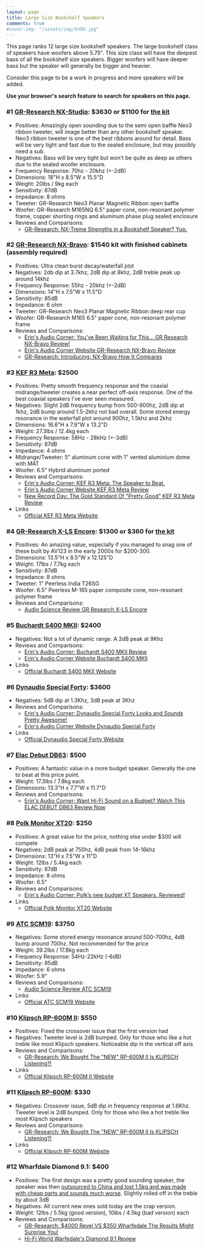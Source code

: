 ```yaml
---
layout: page
title: Large Size Bookshelf Speakers
comments: true
#cover-img: "/assets/img/kh80.jpg"
---
```


This page ranks 12 large size bookshelf speakers. The large bookshelf class of speakers have woofers above 5.75". This size class will have the deepest bass of all the bookshelf size speakers. Bigger woofers will have deeper bass but the speaker will generally be bigger and heavier.

Consider this page to be a work in progress and more speakers will be added.

**Use your browser's search feature to search for speakers on this page.**

### #1 [GR-Research NX-Studio](https://gr-research.com/product/nx-studio-pair/): $3630 or $1100 for [the kit](https://gr-research.com/product/nx-studio/)
- Positives: Amazingly open sounding due to the semi open baffle Neo3 ribbon tweeter, will image better than any other bookshelf speaker. Neo3 ribbon tweeter is one of the best ribbons around for detail. Bass will be very tight and fast due to the sealed enclosure, but may possibly need a sub.
- Negatives: Bass will be very tight but won't be quite as deep as others due to the sealed woofer enclosure.
- Frequency Response: 70hz - 20khz (+-2dB)
- Dimensions: 18"H x 8.5"W x 15.5"D
- Weight: 20lbs / 9kg each
- Sensitivity: 87dB
- Impedance: 8 ohms
- Tweeter: GR-Research Neo3 Planar Magnetic Ribbon open baffle
- Woofer: GR-Research M165NQ 6.5" paper cone, non-resonant polymer frame, copper shorting rings and aluminum phase plug sealed enclosure
- Reviews and Comparisons:
    - [GR-Research: NX-Treme Strengths in a Bookshelf Speaker? Yup.](https://www.youtube.com/watch?v=JX4b44M7R_o)

### #2 [GR-Research NX-Bravo](https://gr-research.com/product/nx-bravo-kit/): $1540 kit with finished cabinets (assembly required)
- Positives: Ultra clean burst decay/waterfall plot
- Negatives: 2db dip at 3.7khz, 2dB dip at 8khz, 2dB treble peak up around 14khz
- Frequency Response: 55hz - 20khz (+-2dB)
- Dimensions: 14"H x 7.5"W x 11.5"D
- Sensitivity: 85dB
- Impedance: 6 ohm
- Tweeter: GR-Research Neo3 Planar Magnetic Ribbon deep rear cup
- Woofer: GR-Research M165 6.5" paper cone, non-resonant polymer frame
- Reviews and Comparisons:
    - [Erin's Audio Corner: You've Been Waiting for This... GR Research NX-Bravo Review!](https://www.youtube.com/watch?v=g9MsYUONNhg)
    - [Erin's Audio Corner Website GR-Research NX-Bravo Review](https://www.erinsaudiocorner.com/loudspeakers/gr_nx_bravo/)
    - [GR-Research: Introducing: NX-Bravo  How It Compares](https://www.youtube.com/watch?v=7h72KXd8Q3c)

### #3 [KEF R3 Meta](https://www.amazon.com/KEF-R3-Meta-Walnut-Pair/dp/B0BV787HXY?mcid=6c9e467014c83b6fb999c3db97fb2494&hvocijid=6720613418737289195-B0BV75YT8L-&hvexpln=73&hvadid=721245378154&hvpos=&hvnetw=g&hvrand=6720613418737289195&hvpone=&hvptwo=&hvqmt=&hvdev=c&hvdvcmdl=&hvlocint=&hvlocphy=9032161&hvtargid=pla-2281435177658&th=1&linkCode=ll1&tag=rankingspea01-20&linkId=14edfc7eacd8537e279781d1a89309c8&language=en_US&ref_=as_li_ss_tl): $2500
- Positives: Pretty smooth frequency response and the coaxial midrange/tweeter creates a near perfect off-axis response. One of the best coaxial speakers I've ever seen measured.
- Negatives: Slight 2dB frequency bump from 500-900hz, 2dB dip at 1khz, 2dB bump around 1.5-2khz not bad overall. Some stored energy resonance in the waterfall plot around 900hz, 1.5khz and 2khz
- Dimensions: 16.6"H x 7.9"W x 13.2"D
- Weight: 27.3lbs / 12.4kg each
- Frequency Response: 58Hz - 28kHz (+-3dB)
- Sensitivity: 87dB
- Impedance: 4 ohms
- Midrange/Tweeter: 5" aluminum cone with 1" vented aluminium dome with MAT
- Woofer: 6.5" Hybrid aluminum ported
- Reviews and Comparisons:
    - [Erin's Audio Corner: KEF R3 Meta: The Speaker to Beat.](https://www.youtube.com/watch?v=nbZGj69rI0c)
    - [Erin's Audio Corner Website KEF R3 Meta Review](https://www.erinsaudiocorner.com/loudspeakers/kef_r3_meta/)
    - [New Record Day: The Gold Standard Of "Pretty Good"  KEF R3 Meta Review](https://www.youtube.com/watch?v=bIWY8NCk0qA)
- Links
    - [Official KEF R3 Meta Website](https://us.kef.com/products/r3-meta)

### #4 [GR-Research X-LS Encore](https://gr-research.com/product/xls-encore/): $1300 or $360 for [the kit](https://gr-research.com/product/x-ls-encore/)
- Positives: An amazing value, especially if you managed to snag one of these built by AV123 in the early 2000s for $200-300.
- Dimensions: 13.5"H x 8.5"W x 12.125"D
- Weight: 17lbs / 7.7kg each
- Sensitivity: 87dB
- Impedance: 8 ohms
- Tweeter: 1" Peerless India T26SG
- Woofer: 6.5" Peerless M-165 paper composite cone, non-resonant polymer frame
- Reviews and Comparisons:
    - [Audio Science Review GR Research X-LS Encore](https://www.audiosciencereview.com/forum/index.php?threads/gr-research-x-ls-encore-kit-speaker-review.14957/)
 
### #5 [Buchardt S400 MKII](https://buchardtaudio.com/products/s400-mkii): $2400
- Negatives: Not a lot of dynamic range. A 2dB peak at 9Khz 
- Reviews and Comparisons:
    - [Erin's Audio Corner: Buchardt S400 MKII Review](https://www.youtube.com/watch?v=yXhsJejwGuw)
    - [Erin's Audio Corner Website Buchardt S400 MKII](https://www.erinsaudiocorner.com/loudspeakers/buchardt_s400_mkii/)
- Links
    - [Official Buchardt S400 MKII Website](https://buchardtaudio.com/products/s400-mkii)

### #6 [Dynaudio Special Forty](https://www.safeandsoundhq.com/products/dynaudio-special-forty-anniversary-bookshelf-speakers-pair): $3600
- Negatives: 5dB dip at 1.3Khz, 3dB peak at 3Khz
- Reviews and Comparisons:
    - [Erin's Audio Corner: Dynaudio Special Forty Looks and Sounds Pretty Awesome!](https://www.youtube.com/watch?v=jDTOAw4gLNM)
    - [Erin's Audio Corner Website Dynaudio Special Forty](https://www.erinsaudiocorner.com/loudspeakers/dynaudio_special_forty/)
- Links
    - [Official Dynaudio Special Forty Website](https://dynaudio.com/home-audio/special-forty)

### #7 [Elac Debut DB63](https://www.amazon.com/ELAC-Debut-DB63-BK-Bookshelf-Speakers/dp/B0D9WJQY2D?crid=2MLF3ALQ0LCAU&dib=eyJ2IjoiMSJ9.h5T7eOBcWiL8y_I5B6KRCCuWNT6A_pqJ6-A-BpJ0Dbjpbi7LV_er0AekRNMaVGuznFfZXHQS889Nt_hVShtr-K_92w5vFAHLYUiYEnU-sdR7-2sYPXLRyYk8kvxZSPmFEwI1OKVAOSz2x1h2IrEk-LE8KFki3oEbQ67npcyMw4Of9cVMPjYSMY-1hhJG291_Bw1-4wIaX4mnDgMN_cShTB37fdcqd39EzHsAlVgEU_Q.px4dnxyJH1d4s_A_DveDeLENuhvSmv-S39v_DQfUmdA&dib_tag=se&keywords=elac%2Bdebut%2B3.0%2Bdb63&qid=1749060920&sprefix=elac%2Bdebut%2Caps%2C225&sr=8-1&th=1&linkCode=ll1&tag=rankingspea01-20&linkId=34b001f13118b2a69305ebdec8380ae5&language=en_US&ref_=as_li_ss_tl): $500
- Positives: A fantastic value in a more budget speaker. Generally the one to beat at this price point.
- Weight: 17.3lbs / 7.8kg each
- Dimensions: 13.3"H x 7.7"W x 11.7"D
- Reviews and Comparisons:
    - [Erin's Audio Corner: Want Hi-Fi Sound on a Budget? Watch This ELAC DEBUT DB63 Review Now](https://www.youtube.com/watch?v=8kmjrC84vRg)

### #8 [Polk Monitor XT20](https://www.amazon.com/Polk-Monitor-Bookshelf-Surround-Speakers/dp/B09BMVVDX5?crid=1IU3R666XYGNS&dib=eyJ2IjoiMSJ9.NOuI92hm6NNlMOwC2eXVhWRiZ8eJPvmHZpVUvqnWsIMRKGx_14gVg8IeemmiOTVsJVKj-Y0Wg2Mpgq6Tq20xFWKtkVFb4BCtrj0xPHWRGm-vJVCtqyo8PyrDHykQUE0_eOZCFGwCNRbnHVUxMx3y3ChSpNElyDI_VnD1LOpKCJ_Nb6YZsH4rXZ18U6xapWIIoXj-DhJ7kxPPBHT94ua9yq3SUXOfy6L8cS58nznIJWQ.yh0EtcIfi6iH5AEGA_5-jVyzsN1xpWvM5LW2NDSMkBg&dib_tag=se&keywords=polk%2Bxt20&qid=1749100169&sprefix=polk%2B%2Caps%2C205&sr=8-1&th=1&linkCode=ll1&tag=rankingspea01-20&linkId=5bbf4dcfa01d0d01004180fe9734764d&language=en_US&ref_=as_li_ss_tl): $250
- Positives: A great value for the price, nothing else under $300 will compete
- Negatives: 2dB peak at 750hz, 4dB peak from 14-16khz
- Dimensions: 13"H x 7.5"W x 11"D
- Weight: 12lbs / 5.4kg each
- Sensitivity: 87dB
- Impedance: 8 ohms
- Woofer: 6.5"
- Reviews and Comparisons:
    - [Erin's Audio Corner: Polk’s new budget XT Speakers. Reviewed!](https://www.youtube.com/watch?v=88bWsJ97tI0)
- Links
    - [Official Polk Monitor XT20 Website](https://www.polkaudio.com/en-us/product/system-products/monitor-xt20/300151.html)

### #9 [ATC SCM19](https://tmraudio.com/speakers/bookshelf-speakers-monitors/atc-scm19-bookshelf-passive-speakers-pair/): $3750
- Negatives: Some stored energy resonance around 500-700hz, 4dB bump around 700hz. Not recommended for the price
- Weight: 39.2lbs / 17.8kg each
- Frequency Response: 54Hz-22kHz (-6dB)
- Sensitivity: 85dB
- Impedance: 6 ohms
- Woofer: 5.9"
- Reviews and Comparisons:
    - [Audio Science Review ATC SCM19](https://www.audiosciencereview.com/forum/index.php?threads/atc-scm19-bookshelf-speaker-review.14519/)
- Links
    - [Official ATC SCM19 Website](https://atc.audio/hi-fi/loudspeakers/entry-series/scm19/)

### #10 [Klipsch RP-600M II](https://www.amazon.com/Klipsch-Reference-RP-600M-II-Cerametallic/dp/B09V5NRNDJ?crid=3QJRP2CCORSND&dib=eyJ2IjoiMSJ9.TnBPST-hvqTEhTiqb_Zh8ijQqrQB2AK7QuSp_ohIHOjYv3bThziKgGtkL1vIa1Xnu8gBCW2lWa4gRaa3GwWElpqd7JMEOoer2cPplapgdRDoP1ckfK1DqnOxBCBIYlQ2-a-2i3kkEF_Mzea8H96dBO5UFFixj7VXhajCL2tuXuycRWSDo6Wj6o9C5-8AXdLnelGicEcz-s8dQ-KdeBMobOmDvJxsiI2vXGX-oppWO2k.7jQQdSBhPd7C1g2fuG0LPIYvXdoXPRR02MZYTN1LTTc&dib_tag=se&keywords=klipsch%2Brp-600m%2Bii&qid=1749016300&sprefix=rp-600m%2Caps%2C302&sr=8-4&th=1&linkCode=ll1&tag=rankingspea01-20&linkId=b54d2095dd264829a1e11642bcdb6574&language=en_US&ref_=as_li_ss_tl): $550
- Positives: Fixed the crossover issue that the first version had
- Negatives: Tweeter level is 2dB bumped. Only for those who like a hot treble like most Klipsch speakers. Noticeable dip in the vertical off axis
- Reviews and Comparisons:
    - [GR-Research: We Bought The "NEW" RP-600M II  Is KLIPSCH Listening?!](https://www.youtube.com/watch?v=VHfDMYpJnB4)
- Links
    - [Official Klipsch RP-600M II Website](https://www.klipsch.com/products/rp-600m-ii-bookshelf-speakers)

### #11 [Klipsch RP-600M](https://www.amazon.com/Klipsch-Reference-Premiere-Bookshelf-Speakers/dp/B07G3DC87L?crid=3QJRP2CCORSND&dib=eyJ2IjoiMSJ9.TnBPST-hvqTEhTiqb_Zh8ijQqrQB2AK7QuSp_ohIHOjYv3bThziKgGtkL1vIa1Xnu8gBCW2lWa4gRaa3GwWElpqd7JMEOoer2cPplapgdRDoP1ckfK1DqnOxBCBIYlQ2-a-2i3kkEF_Mzea8H96dBO5UFFixj7VXhajCL2tuXuycRWSDo6Wj6o9C5-8AXdLnelGicEcz-s8dQ-KdeBMobOmDvJxsiI2vXGX-oppWO2k.7jQQdSBhPd7C1g2fuG0LPIYvXdoXPRR02MZYTN1LTTc&dib_tag=se&keywords=klipsch+rp-600m+ii&qid=1749016300&sprefix=rp-600m%2Caps%2C302&sr=8-5&linkCode=ll1&tag=rankingspea01-20&linkId=a086051f7ff4c1ff82bd54d4a44b1135&language=en_US&ref_=as_li_ss_tl): $330
- Negatives: Crossover issue, 5dB dip in frequency response at 1.6Khz. Tweeter level is 2dB bumped. Only for those who like a hot treble like most Klipsch speakers
- Reviews and Comparisons:
    - [GR-Research: We Bought The "NEW" RP-600M II  Is KLIPSCH Listening?!](https://www.youtube.com/watch?v=VHfDMYpJnB4)
- Links
    - [Official Klipsch RP-600M Website](https://www.klipsch.com/products/rp-600m-bookshelf-speakers)

### #12 Wharfdale Diamond 9.1: $400
- Positives: The first design was a pretty good sounding speaker, the speaker was then [outsourced to China and lost 1.5kg and was made with cheap parts and sounds much worse](https://www.reddit.com/r/BudgetAudiophile/comments/1e9k4jf/dont_buy_wharfedale_diamond_91_they_have_reduced/). Slightly rolled off in the treble by about 3dB
- Negatives: All current new ones sold today are the crap version.
- Weight: 12lbs / 5.5kg (good version), 10lbs / 4.5kg (bad version) each
- Reviews and Comparisons:
    - [GR-Research: $4000 Revel VS $350 Wharfedale  The Results Might Surprise You!](https://www.youtube.com/watch?v=1S-jTJK43t0)
    - [Hi-Fi World Warfedale's Diamond 9.1 Review](https://www.hi-fiworld.co.uk/index.php/loudspeakers/65-reviews/135-wharfedale-diamond-91.html)
